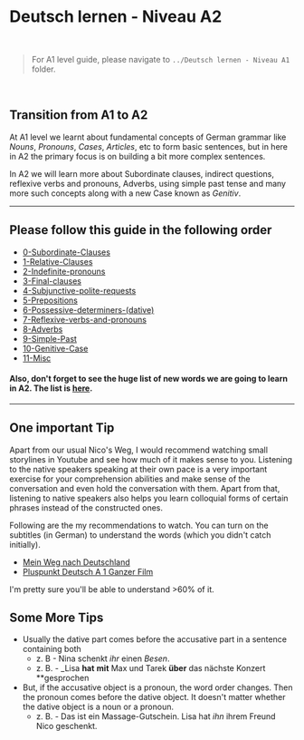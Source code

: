 # Deutsch lernen - Niveau A2

&nbsp;
>
> For A1 level guide, please navigate to `../Deutsch lernen - Niveau A1` folder.
>

&nbsp;

## Transition from A1 to A2 

At A1 level we learnt about fundamental concepts of German grammar like *Nouns*, *Pronouns*, *Cases*, *Articles*, etc to form basic sentences, but in here in A2 the primary focus is on building a bit more complex sentences.

In A2 we will learn more about Subordinate clauses, indirect questions, reflexive verbs and pronouns, Adverbs, using simple past tense and many more such concepts along with a new Case known as *Genitiv*.

---
## Please follow this guide in the following order

- [0-Subordinate-Clauses](./0-Subordinate-Clauses)
- [1-Relative-Clauses](./1-Relative-Clauses)
- [2-Indefinite-pronouns](./2-Indefinite-pronouns)
- [3-Final-clauses](./3-Final-clauses)
- [4-Subjunctive-polite-requests](4-Subjunctive-polite-requests.md)
- [5-Prepositions](./5-Prepositions)
- [6-Possessive-determiners-(dative)](./6-Possessive-determiners-(dative))
- [7-Reflexive-verbs-and-pronouns](./7-Reflexive-verbs-and-pronouns)
- [8-Adverbs](./8-Adverbs.md)
- [9-Simple-Past](./9-Simple-Past.md)
- [10-Genitive-Case](./10-Genitive-Case.md)
- [11-Misc](./11-Misc.md)

#### Also, don't forget to see the huge list of new words we are going to learn in A2. The list is [here](./Words%20List).

---
## One important Tip

Apart from our usual Nico's Weg, I would recommend watching small storylines in Youtube and see how much of it makes sense to you. Listening to the native speakers speaking at their own pace is a very important exercise for your comprehension abilities and make sense of the conversation and even hold the conversation with them. Apart from that, listening to native speakers also helps you learn colloquial forms of certain phrases instead of the constructed ones.

Following are the my recommendations to watch. You can turn on the subtitles (in German) to understand the words (which you didn't catch initially).
- [Mein Weg nach Deutschland](https://www.youtube.com/watch?v=PMj9kUPrnBk)
- [Pluspunkt Deutsch A 1 Ganzer Film](https://www.youtube.com/watch?v=B9-LI-FD6dQ)

I'm pretty sure you'll be able to understand >60% of it.

## Some More Tips
- Usually the dative part comes before the accusative part in a sentence containing both
	- z. B - Nina schenkt *ihr* einen *Besen*.
	- z. B. - _Lisa **hat** **mit** Max und Tarek **über** das nächste Konzert **gesprochen
- But, if the accusative object is a pronoun, the word order changes. Then the pronoun comes before the dative object. It doesn't matter whether the dative object is a noun or a pronoun.
	- z. B. - Das ist ein Massage-Gutschein. Lisa hat *ihn* ihrem Freund Nico geschenkt.


